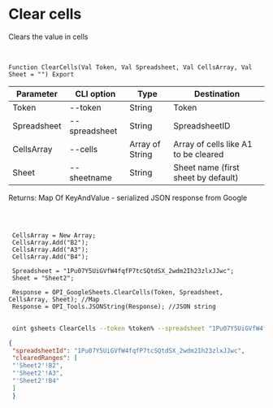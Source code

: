 ﻿---
sidebar_position: 2
---

# Clear cells
 Clears the value in cells


<br/>


`Function ClearCells(Val Token, Val Spreadsheet, Val CellsArray, Val Sheet = "") Export`

 | Parameter | CLI option | Type | Destination |
 |-|-|-|-|
 | Token | --token | String | Token |
 | Spreadsheet | --spreadsheet | String | SpreadsheetID |
 | CellsArray | --cells | Array of String | Array of cells like A1 to be cleared |
 | Sheet | --sheetname | String | Sheet name (first sheet by default) |

 
 Returns: Map Of KeyAndValue - serialized JSON response from Google

<br/>




```bsl title="Code example"
 
 CellsArray = New Array;
 CellsArray.Add("B2");
 CellsArray.Add("A3");
 CellsArray.Add("B4");
 
 Spreadsheet = "1Pu07Y5UiGVfW4fqfP7tcSQtdSX_2wdm2Ih23zlxJJwc";
 Sheet = "Sheet2";
 
 Response = OPI_GoogleSheets.ClearCells(Token, Spreadsheet, CellsArray, Sheet); //Map
 Response = OPI_Tools.JSONString(Response); //JSON string
```
	


```sh title="CLI command example"
 
 oint gsheets ClearCells --token %token% --spreadsheet "1Pu07Y5UiGVfW4fqfP7tcSQtdSX_2wdm2Ih23zlxJJwc" --cells %cells% --sheetname "Sheet2"

```

```json title="Result"
{
 "spreadsheetId": "1Pu07Y5UiGVfW4fqfP7tcSQtdSX_2wdm2Ih23zlxJJwc",
 "clearedRanges": [
 "'Sheet2'!B2",
 "'Sheet2'!A3",
 "'Sheet2'!B4"
 ]
 }
```
